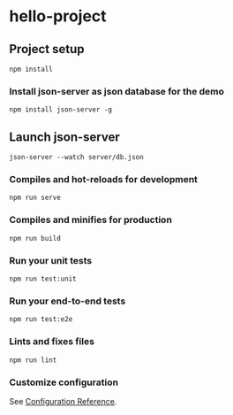 # hello-project

## Project setup
```
npm install
```

### Install json-server as json database for the demo

```
npm install json-server -g
```

## Launch json-server
```
json-server --watch server/db.json
```

### Compiles and hot-reloads for development
```
npm run serve
```

### Compiles and minifies for production
```
npm run build
```

### Run your unit tests
```
npm run test:unit
```

### Run your end-to-end tests
```
npm run test:e2e
```

### Lints and fixes files
```
npm run lint
```

### Customize configuration
See [Configuration Reference](https://cli.vuejs.org/config/).
